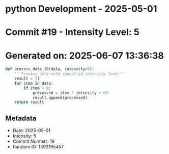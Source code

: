 ﻿# python Development - 2025-05-01
# Commit #19 - Intensity Level: 5
# Generated on: 2025-06-07 13:36:38
```python
def process_data_19(data, intensity=5):
    '''Process data with specified intensity level'''
    result = []
    for item in data:
        if item > 0:
            processed = item * intensity + 69
            result.append(processed)
    return result
```
## Metadata
- Date: 2025-05-01
- Intensity: 5
- Commit Number: 19
- Random ID: 1392195457
